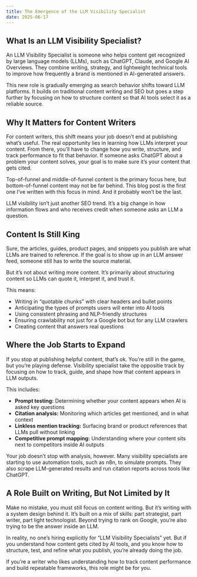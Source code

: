 ```yaml
---
title: The Emergence of the LLM Visibility Specialist
date: 2025-06-17
---
```

## What Is an LLM Visibility Specialist?
An LLM Visibility Specialist is someone who helps content get recognized by large language models (LLMs), such as ChatGPT, Claude, and Google AI Overviews. They combine writing, strategy, and lightweight technical tools to improve how frequently a brand is mentioned in AI-generated answers.

This new role is gradually emerging as search behavior shifts toward LLM platforms. It builds on traditional content writing and SEO but goes a step further by focusing on how to structure content so that AI tools select it as a reliable source.

## Why It Matters for Content Writers
For content writers, this shift means your job doesn’t end at publishing what’s useful. The real opportunity lies in learning how LLMs interpret your content. From there, you’ll have to change how you write, structure, and track performance to fit that behavior. If someone asks ChatGPT about a problem your content solves, your goal is to make sure it’s your content that gets cited.

Top-of-funnel and middle-of-funnel content is the primary focus here, but bottom-of-funnel content may not be far behind. This blog post is the first one I’ve written with this focus in mind. And it probably won’t be the last.

LLM visibility isn’t just another SEO trend. It’s a big change in how information flows and who receives credit when someone asks an LLM a question.

## Content Is Still King
Sure, the articles, guides, product pages, and snippets you publish are what LLMs are trained to reference. If the goal is to show up in an LLM answer feed, someone still has to write the source material.

But it’s not about writing more content. It’s primarily about structuring content so LLMs can quote it, interpret it, and trust it.

This means:
- Writing in “quotable chunks” with clear headers and bullet points
- Anticipating the types of prompts users will enter into AI tools
- Using consistent phrasing and NLP-friendly structures
- Ensuring crawlability not just for a Google bot but for any LLM crawlers
- Creating content that answers real questions

## Where the Job Starts to Expand
If you stop at publishing helpful content, that’s ok. You’re still in the game, but you’re playing defense. Visibility specialist take the oppositie track by focusing on how to  track, guide, and shape how that content appears in LLM outputs.

This includes:
- **Prompt testing:** Determining whether your content appears when AI is asked key questions
- **Citation analysis:** Monitoring which articles get mentioned, and in what context
- **Linkless mention tracking:** Surfacing brand or product references that LLMs pull without linking
- **Competitive prompt mapping:** Understanding where your content sits next to competitors inside AI outputs

Your job doesn’t stop with analysis, however. Many visibility specialists are starting to use automation tools, such as n8n, to simulate prompts. They also scrape LLM-generated results and run citation reports across tools like ChatGPT.

## A Role Built on Writing, But Not Limited by It
Make no mistake, you must still focus on content writing. But it’s writing with a system design behind it. It’s built on a mix of skills: part strategist, part writer, part light technologist. Beyond trying to rank on Google, you’re also trying to be the answer inside an LLM.

In reality, no one’s hiring explicitly for “LLM Visibility Specialists” yet. But if you understand how content gets cited by AI tools, and you know how to structure, test, and refine what you publish, you’re already doing the job.

If you’re a writer who likes understanding how to track content performance and build repeatable frameworks, this role might be for you.

